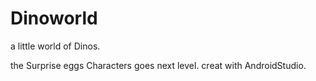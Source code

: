 # Dinoworld

a little world of Dinos. 

the Surprise eggs Characters goes next level. 
creat with AndroidStudio.
